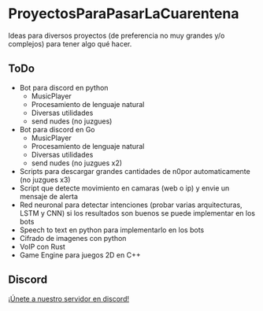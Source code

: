 # ProyectosParaPasarLaCuarentena

Ideas para diversos proyectos (de preferencia no muy grandes y/o complejos) para  tener algo qué hacer.

## ToDo

- Bot para discord en python
  - MusicPlayer
  - Procesamiento de lenguaje natural
  - Diversas utilidades
  - send nudes (no juzgues)
- Bot para discord en Go
  - MusicPlayer
  - Procesamiento de lenguaje natural
  - Diversas utilidades
  - send nudes (no juzgues x2)
- Scripts para descargar grandes cantidades de n0por automaticamente (no juzgues x3)
- Script que detecte movimiento en camaras (web o ip) y envie un mensaje de alerta
- Red neuronal para detectar intenciones (probar varias arquitecturas, LSTM y CNN) si los resultados son buenos se puede implementar en los bots
- Speech to text en python para implementarlo en los bots
- Cifrado de imagenes con python
- VoIP con Rust
- Game Engine para juegos 2D en C++

## Discord

[¡Únete a nuestro servidor en discord!](https://discord.gg/96aCQtv)
